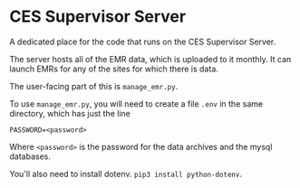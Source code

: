 # CES Supervisor Server

A dedicated place for the code that runs on the CES Supervisor Server.

The server hosts all of the EMR data, which is uploaded to it monthly.
It can launch EMRs for any of the sites for which there is data.

The user-facing part of this is `manage_emr.py`.

To use `manage_emr.py`, you will need to create a file `.env` in the same
directory, which has just the line

```
PASSWORD=<password>
```

Where `<password>` is the password for the data archives and the mysql
databases.

You'll also need to install dotenv. `pip3 install python-dotenv`.
